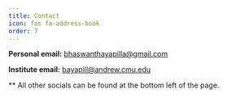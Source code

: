 ```yaml
---
title: Contact
icon: fas fa-address-book
order: 7
---
```


**Personal email:** [bhaswanthayapilla@gmail.com](mailto:bhaswanthayapilla@gmail.com)  

**Institute email:** [bayapill@andrew.cmu.edu](mailto:bayapill@andrew.cmu.edu)  

** All other socials can be found at the bottom left of the page.